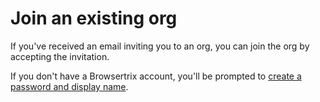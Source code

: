 # Join an existing org

If you've received an email inviting you to an org, you can join the org by accepting the invitation.

If you don't have a Browsertrix account, you'll be prompted to [create a password and display name](./signup.md#configure-your-user-account).
